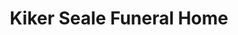 ---
title: "Kiker Seale Funeral Home"
url: /colorado-city/kiker-seale-funeral-home/
shop: funeral directors
---